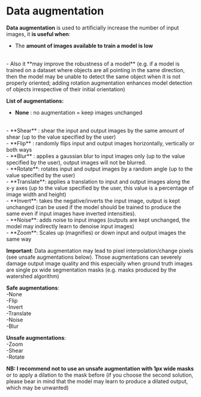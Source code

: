 # Data augmentation

**Data augmentation** is used to artificially increase the number of input images, it **is useful when**:
<br>
- The **amount of images available to train a model is low** 
<br>
- Also it **may improve the robustness of a model** (e.g. if a model is trained on a dataset where objects are all pointing in the same direction, then the model may be unable to detect the same object when it is not properly oriented; adding rotation augmentation enhances model detection of objects irrespective of their initial orientation) 
<br>

**List of augmentations:**
<br>
- **None** : no augmentation = keep images unchanged 
<br>
- **Shear** : shear the input and output images by the same amount of shear (up to the value specified by the user)
<br>
- **Flip** : randomly flips input and output images horizontally, vertically or both ways
<br>
- **Blur** : applies a gaussian blur to input images only (up to the value specified by the user), output images will not be blurred.
<br>
- **Rotate**: rotates input and output images by a random angle (up to the value specified by the user)
<br>
- **Translate**: applies a translation to input and output images along the x-y axes (up to the value specified by the user, this value is a percentage of image width and height)
<br>
- **Invert**: takes the negative/inverts the input image, output is kept unchanged (can be used if the model should be trained to produce the same even if input images have inverted intensities).
<br>
- **Noise**: adds noise to input images (outputs are kept unchanged, the model may indirectly learn to denoise input images)
<br>
- **Zoom**: Scales up (magnifies) or down input and output images the same way

**Important**: Data augmentation may lead to pixel interpolation/change pixels (see unsafe augmentations below). Those augmentations can severely damage output image quality and this especially when ground truth images are single px wide segmentation masks (e.g. masks produced by the watershed algorithm)

**Safe augmentations**:
<br>
-None
<br>
-Flip
<br>
-Invert
<br>
-Translate
<br>
-Noise
<br>
-Blur
<br>

**Unsafe augmentations**:
<br>
-Zoom
<br>
-Shear
<br>
-Rotate
<br>

**NB: I recommend not to use an unsafe augmentation with 1px wide masks** or to apply a dilation to the mask before (if you choose the second solution, please bear in mind that the model may learn to produce a dilated output, which may be unwanted) 
